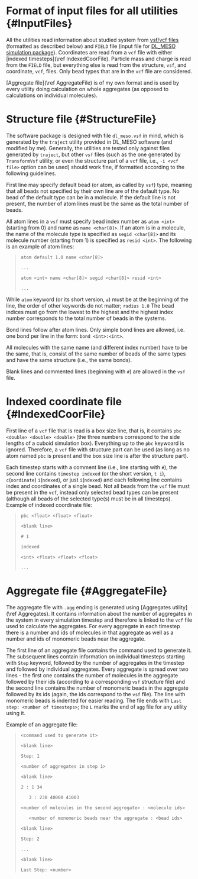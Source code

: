 Format of input files for all utilities {#InputFiles}
=====

All the utilities read information about studied system from
[vsf/vcf files](https://github.com/olenz/vtfplugin/wiki/VTF-format) (formatted as
described below) and `FIELD` file (input file for
[DL_MESO simulation package](http://www.scd.stfc.ac.uk//research/app/ccg/software/DL_MESO/40694.aspx)).
Coordinates are read from a `vcf` file with either
[indexed timesteps](\ref IndexedCoorFile).
Particle mass and charge is read from the `FIELD` file, but everything else
is read from the structure, `vsf`, and coordinate, `vcf`, files.  Only bead
types that are in the `vcf` file are considered.

[Aggregate file](\ref AggregateFile) is of my own format and is used by
every utility doing calculation on whole aggregates (as opposed to
calculations on individual molecules).

Structure file {#StructureFile}
=====

The software package is designed with file `dl_meso.vsf` in mind, which is
generated by the `traject` utility provided in DL_MESO software (and
modified by me). Generally, the utilities are tested only against files
generated by `traject`, but other `vsf` files (such as the one generated by
`TransformVsf` utility, or even the structure part of a `vcf` file, i.e.,
`-i <vcf file>` option can be used) should work fine, if formatted
according to the following guidelines.

First line may specify default bead (or atom, as called by `vsf`) type,
meaning that all beads not specified by their own line are of the default
type. No bead of the default type can be in a molecule. If the default line
is not present, the number of atom lines must be the same as the total number
of beads.

All atom lines in a `vsf` must specify bead index number as `atom <int>`
(starting from 0) and name as `name <char[8]>`.  If an atom is in a
molecule, the name of the molecule type is specified as `segid <char[8]>`
and its molecule number (starting from 1) is specified as `resid <int>`. The
following is an example of atom lines:

> `atom default 1.0 name <char[8]>`
>
> `...`
>
> `atom <int> name <char[8]> segid <char[8]> resid <int>`
>
> `...`

While `atom` keyword (or its short version, `a`) must be at the beginning
of the line, the order of other keywords do not matter; `radius 1.0` The
bead indices must go from the lowest to the highest and the highest index
number corresponds to the total number of beads in the systems.

Bond lines follow after atom lines. Only simple bond lines are allowed, i.e. one
bond per line in the form: `bond <int>:<int>`.

All molecules with the same name (and different index number) have to be
the same, that is, consist of the same number of beads of the same types
and have the same structure (i.e., the same bonds).

Blank lines and commented lines (beginning with `#`) are allowed in the
`vsf` file.

<!--
Optional bond file - TO BE RE-IMPLEMENTED {#BondFile}
=====

Bonds for each molecule type are specified in `FIELD`, but they can be read
from a different file if required.

The file with molecule bonds must contain name of the molecule type (same
as in `FIELD`) followed by number of bonds on the next line and on every
subsequent line two index numbers corresponding to the two connected beads
(bead numbers start from one and are ordered according to beads in `FIELD`
section for the given molecule). The bead numbers do not have to be sorted
in any way and no blank lines should be present.

Example of bond file:

> `triangle`
>
> `3`
>
> `1 2 possible`
>
> `3 1`
>
> `2 3 comment`

This file must be used for molecule types that have only some of its beads
in `vcf` file with indexed timesteps. In such a case, the bead indices
correspond to `FIELD` as if the bead types not present in `vcf` are not
present `FIELD`.

Example of the relevant part of `FIELD`:

> `...`
>
> `beads 3`
>
> `A <float> <float> <float>`
>
> `B <float> <float> <float>`
>
> `A <float> <float> <float>`
>
> `bonds 3`
>
> `harm 1 2 <float> <float>`
>
> `harm 1 3 <float> <float>`
>
> `harm 2 3 <float> <float>`
>
> `finish`

Assuming only bead types `A` are present in `vcf` file, the now necessary
bond file would like like this:

> `name`
>
> `1`
>
> `1 2 possible comment`

Should the bond file not be provided such case, the utilities detect no error,
but will not work correctly (and may crash with segmentation fault).

Bond information about molecule types not present in the bond file will be read
from `FIELD`.

Ordered coordinate file - NOT IMPLEMENTED NOW {#OrderedCoorFile}
=====

First line of a `vcf` file with ordered timestep(s) contains box size (or to
be precise, everything before this line is ignored). Each timestep starts
with a comment line (i.e. line starting with `#` sign), the second line
contains `timestep` (or the short version, `t`) and each following line
contains the coordinates of a single bead. Every bead from `vsf` structure
file must be present in each timestep.

Exactly one blank line must be between every two timesteps and no blank
lines are allowed at the end of the file.

Example of ordered coordinate file:

> `pbc <float> <float> <float>`
>
> `<blank line>`
>
> `# 1`
>
> `timestep`
>
> `<float> <float> <float>`
>
> `...`
-->

Indexed coordinate file {#IndexedCoorFile}
=====

First line of a `vcf` file that is read is a box size line, that is, it
contains `pbc <double> <double> <double>` (the three numbers correspond to
the side lengths of a cuboid simulation box). Everything up to the `pbc`
keywoard is ignored. Therefore, a `vcf` file with structure part can be
used (as long as no atom named `pbc` is present and the box size line is
after the structure part).

Each timestep starts with a comment line (i.e., line
starting with `#`), the second line contains `timestep indexed` (or the
short version, `t i`), `c`(`oordinate`) `i`(`ndexed`), or just
`i`(`ndexed`)  and each following line contains index and coordinates of a
single bead. Not all beads from the `vsf` file must be present in the
`vcf`, instead only selected bead types can be present (although all beads
of the selected type(s) must be in all timesteps). Example of indexed
coordinate file:

> `pbc <float> <float> <float>`
>
> `<blank line>`
>
> `# 1`
>
> `indexed`
>
> `<int> <float> <float> <float>`
>
> `...`

Aggregate file {#AggregateFile}
=====

The aggregate file with `.agg` ending is generated using
[Aggregates utility](\ref Aggregates). It contains information about the
number of aggregates in the system in every simulation timestep and
therefore is linked to the `vcf` file used to calculate the aggregates.
For every aggregate in each timestep there is a number and ids of molecules
in that aggregate as well as a number and ids of monomeric beads near the
aggregate.

The first line of an aggregate file contains the command used to generate
it. The subsequent lines contain information on individual timesteps
starting with `Step` keyword, followed by the number of aggregates in the
timestep and followed by individual aggregates. Every aggregate is spread
over two lines - the first one contains the number of molecules in the
aggregate followed by their ids (according to a corresponding `vsf`
structure file) and the second line contains the number of monomeric beads
in the aggregate followed by its ids (again, the ids correspond to the
`vsf` file). The line with monomeric beads is indented for easier reading.
The file ends with `Last step: <number of timesteps>`; the `L` marks the
end of `agg` file for any utility using it.

Example of an aggregate file:

> `<command used to generate it>`
>
> `<blank line>`
>
> `Step: 1`
>
> `<number of aggregates in step 1>`
>
> `<blank line>`
>
> `2 : 1 34`
>
> `   3 : 230 40000 41003`
>
> `<number of molecules in the second aggregate> : <molecule ids>`
>
> `   <number of monomeric beads near the aggregate : <bead ids>`
>
> `<blank line>`
>
> `Step: 2`
>
> `...`
>
> `<blank line>`
>
> `Last Step: <number>`
